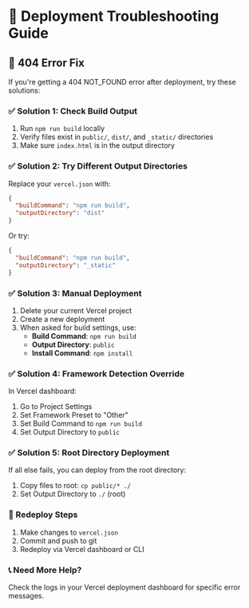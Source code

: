 # 🔧 Deployment Troubleshooting Guide

## 🚨 404 Error Fix

If you're getting a 404 NOT_FOUND error after deployment, try these solutions:

### ✅ Solution 1: Check Build Output

1. Run `npm run build` locally
2. Verify files exist in `public/`, `dist/`, and `_static/` directories
3. Make sure `index.html` is in the output directory

### ✅ Solution 2: Try Different Output Directories

Replace your `vercel.json` with:

```json
{
  "buildCommand": "npm run build",
  "outputDirectory": "dist"
}
```

Or try:

```json
{
  "buildCommand": "npm run build",
  "outputDirectory": "_static"
}
```

### ✅ Solution 3: Manual Deployment

1. Delete your current Vercel project
2. Create a new deployment
3. When asked for build settings, use:
   - **Build Command**: `npm run build`
   - **Output Directory**: `public`
   - **Install Command**: `npm install`

### ✅ Solution 4: Framework Detection Override

In Vercel dashboard:

1. Go to Project Settings
2. Set Framework Preset to "Other"
3. Set Build Command to `npm run build`
4. Set Output Directory to `public`

### ✅ Solution 5: Root Directory Deployment

If all else fails, you can deploy from the root directory:

1. Copy files to root: `cp public/* ./`
2. Set Output Directory to `./` (root)

### 🔄 Redeploy Steps

1. Make changes to `vercel.json`
2. Commit and push to git
3. Redeploy via Vercel dashboard or CLI

### 📞 Need More Help?

Check the logs in your Vercel deployment dashboard for specific error messages.
